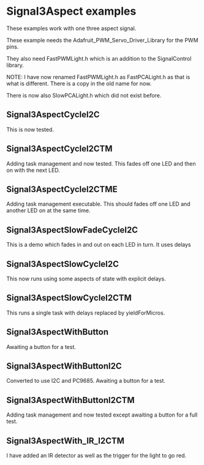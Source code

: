# Signal3Aspect examples

These examples work with one three aspect signal.

These example needs the Adafruit_PWM_Servo_Driver_Library for the PWM pins.

They also need FastPWMLight.h which is an addition to the SignalControl library.

NOTE: I have now renamed FastPWMLight.h as FastPCALight.h as that is what is different. There is a copy in the old name for now.

There is now also SlowPCALight.h which did not exist before.

## Signal3AspectCycleI2C

This is now tested.

## Signal3AspectCycleI2CTM

Adding task management and now tested. This fades off one LED and then on with the next LED.

## Signal3AspectCycleI2CTME

Adding task management executable. This should fades off one LED and another LED on at the same time.

## Signal3AspectSlowFadeCycleI2C

This is a demo which fades in and out on each LED in turn. It uses delays

## Signal3AspectSlowCycleI2C

This now runs using some aspects of state with explicit delays.

## Signal3AspectSlowCycleI2CTM

This runs a single task with delays replaced by yieldForMicros.

## Signal3AspectWithButton

Awaiting a button for a test.

## Signal3AspectWithButtonI2C

Converted to use I2C and PC9685. Awaiting a button for a test.

## Signal3AspectWithButtonI2CTM

Adding task management and now tested except awaiting a button for a full test.

## Signal3AspectWith_IR_I2CTM

I have added an IR detector as well as the trigger for the light to go red.
